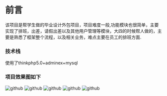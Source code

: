 前言
==================================

该项目是帮学生做的毕业设计外包项目，项目难度一般,功能模块也很简单，主要实现了排班，出差，请假出差以及其他用户管理等模块，大四的时候帮人做的，主要是熟悉了框架整个流程，以及相关业务，难点主要在员工的排班方面.

### 技术栈
使用了thinkphp5.0+adminex+mysql

### 项目效果图如下
![github](https://github.com/shisiying/images/blob/master/%E9%A6%96%E9%A1%B5.png "首页")
![github](https://github.com/shisiying/images/blob/master/%E6%8E%92%E7%8F%AD.png "排班")
![github](https://github.com/shisiying/images/blob/master/%E5%87%BA%E5%8B%A4.png "出勤")
![github](https://github.com/shisiying/images/blob/master/%E7%94%A8%E6%88%B7.png "用户")
![github](https://github.com/shisiying/images/blob/master/%E6%8E%92%E7%8F%AD1.png "用户")


